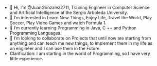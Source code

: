 - 👋 Hi, I’m @JuanGonzalez2711, Training Engineer in Computer Science and Artificial Intelligence at the Sergio Arboleda University.
- 👀 I’m interested in Learn New Things, Enjoy Life, Travel the World, Play Soccer, Play Video Games and watch Formula 1.
- 🌱 I’m currently learning Programming in Java, C ++ and Python Programming Languages.
- 💞️ I’m looking to collaborate on Projects that until now are starting from anything and can teach me new things, to implement them in my life as an engineer and I can use them in the Future.
- Clarification: I am starting in the world of Programming, so I have very little experience.

<!---
JuanGonzalez2711/JuanGonzalez2711 is a ✨ special ✨ repository because its `README.md` (this file) appears on your GitHub profile.
You can click the Preview link to take a look at your changes.
--->
